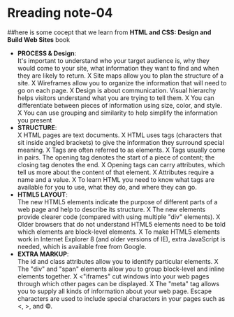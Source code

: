 # Rreading note-04
##here is some cocept that we learn from **HTML and CSS: Design and Build Web Sites** book
+ **PROCESS & Design**: <br>
It's important to understand who your target audience
is, why they would come to your site, what information
they want to find and when they are likely to return.
X Site maps allow you to plan the structure of a site.
X Wireframes allow you to organize the information that
will need to go on each page.
X Design is about communication. Visual hierarchy helps
visitors understand what you are trying to tell them.
X You can differentiate between pieces of information
using size, color, and style.
X You can use grouping and similarity to help simplify
the information you present
+ **STRUCTURE**:<br>
X HTML pages are text documents.
X HTML uses tags (characters that sit inside angled
brackets) to give the information they surround special
meaning.
X Tags are often referred to as elements.
X Tags usually come in pairs. The opening tag denotes
the start of a piece of content; the closing tag denotes
the end.
X Opening tags can carry attributes, which tell us more
about the content of that element.
X Attributes require a name and a value.
X To learn HTML you need to know what tags are
available for you to use, what they do, and where they
can go.<br>
+ **HTML5 LAYOUT**:<br>
The new HTML5 elements indicate the purpose of
different parts of a web page and help to describe
its structure.
X The new elements provide clearer code (compared
with using multiple "div" elements).
X Older browsers that do not understand HTML5
elements need to be told which elements are
block-level elements.
X To make HTML5 elements work in Internet Explorer 8
(and older versions of IE), extra JavaScript is needed,
which is available free from Google.<br>
+ **EXTRA MARKUP**:<br>
 The id and class attributes allow you to identify
particular elements.
X The "div" and "span" elements allow you to group
block-level and inline elements together.
X <"iframes" cut windows into your web pages through
which other pages can be displayed.
X The "meta" tag allows you to supply all kinds of
information about your web page.
 Escape characters are used to include special
characters in your pages such as <, >, and ©.<br>






